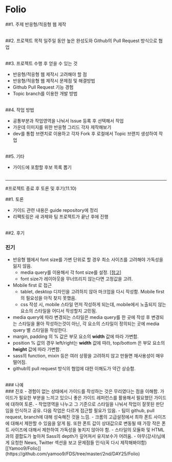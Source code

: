 # Folio
##1. 주제
반응형/적응형 웹 제작
<br><br>

##2. 프로젝트 목적
일주일 동안 높은 완성도와 Github의 Pull Request 방식으로 협업
<br><br>

##3. 프로젝트 수행 후 얻을 수 있는 것
 - 반응형/적응형 웹 제작시 고려해야 할 점
 - 반응형/적응형 웹 제작시 문제점 및 해결방법
 - Github Pull Request 기능 경험
 - Topic branch를 이용한 개발 방법
<br><br>

##4. 작업 방법
 - 공통부분과 작업영역을 나눠서 Issue 등록 후 선택해서 작업
 - 가운데 이미지를 위한 반응형 그리드 각자 제작해보기
 - dev를 통합 브랜치로 이용하고 각자 Fork 후 로컬에서 Topic 브랜치 생성하여 작업
 <br><br>
 
##5. 기타
 - 가이드에 포함할 후보 목록 뽑기
<br><br>

---

#프로젝트 종료 후 토론 및 후기(11.10)

##1. 토론 
 - 가이드 관련 내용은 guide repository에 정리
 - 리팩토링은 새 과제와 팀 프로젝트가 끝난 후에 진행
<br><br>

##2. 후기
### 진기
- 반응형 웹에서 font size를 가변 단위로 할 경우 최소 사이즈를 고려해야 가독성을 잃지 않음.
    - media query를 이용해서 각 font size를 설정. [[참고]](http://naradesign.net/wp/2014/11/06/2077/)
    - font size가 레이아웃을 무너뜨리지 않는다면 고정값을 고려.
- Mobile first 로 접근
    - tablet, desktop 디자인을 고려하지 않아 마크업을 다시 작성함. Mobile first의 필요성을 아직 찾지 못했음.
    - css 작성 시, mobile 스타일 먼저 작성하게 되는데, mobile에서 노출되지 않는 요소의 스타일을 어디서 작성할지 고민됨.
- media query에 따라 변경되는 스타일은 media query를 한 곳에 작성 후 변경되는 스타일을 몰아 작성하는것이 아닌, 각 요소의 스타일이 정의되는 곳에 media query 별 스타일을 작성한다.
- margin, padding 의 % 값은 부모 요소의 __width__ 값에 따라 가변함.
- position % 값의 경우 left/right는 __width__ 값에 따라, top/bottom 은 부모 요소의 __height__ 값에 따라 가변함.
- sass의 function, mixin 등은 여러 상황을 고려하지 않고 만들면 재사용성이 매우 떨어짐.
- github의 pull request 방식의 협업에 대한 이해도가 약간 상승함.

<br>
### 나예

<br>
### 진호
 - 경험이 없는 상태에서 가이드를 작성하는 것은 무리였다는 점을 이해함. 가이드가 필요한 부분을 느끼고 있으니 좋은 가이드 레퍼런스를 활용해서 필요했던 가이드에 대하여 토론.
 - 작업영역을 나누고 그 기준으로 스타일을 나눠서 작업이 잘못된 판단임을 인식하고 공유. 다음 작업은 다르게 접근할 필요가 있음.
 - 팀이 github, pull request, branch에 대해 성숙해진 것을 느낌.
 - 크롬의 고급설정에서 최하 폰트 사이즈에 대해서 제한할 수 있음을 알게 됨. 또한 폰트 값이 상대값으로 변동될 때 가장 작은 폰트 사이즈에 대해서 제한하여 가독성을 놓치지 않아야 함.
 - 스타일의 모듈화 및 HTML과의 결합도가 높아져 Sass의 depth가 깊어져서 유지보수가 어려움.
 - 야무(강사)님에게 요청한 News, Twitter 섹션을 보고 문제점들 인식(꼭 다시 제작해봐야함)[[Yamoo9/Folio]](https://github.com/yamoo9/FDS/tree/master/2nd/DAY25/Folio)
